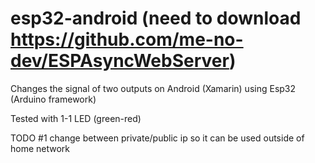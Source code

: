# esp32-android (need to download https://github.com/me-no-dev/ESPAsyncWebServer)
Changes the signal of two outputs on Android (Xamarin) using Esp32 (Arduino framework)

Tested with 1-1 LED (green-red)

TODO 
#1 change between private/public ip so it can be used outside of home network
